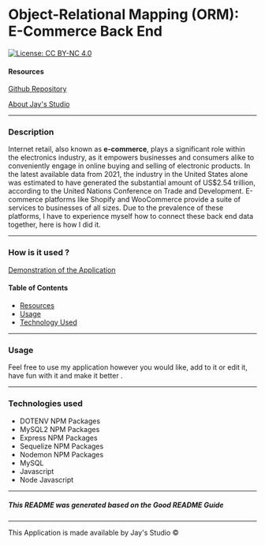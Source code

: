 # Object-Relational Mapping (ORM): E-Commerce Back End
[![License: CC BY-NC 4.0](https://licensebuttons.net/l/by-nc/4.0/80x15.png)](https://creativecommons.org/licenses/by-nc/4.0/)




#### Resources

[Github Repository](https://github.com/Truecoding4life/MySQL-for-SPACEX)

[About Jay's Studio](https://truecoding4life.github.io/Jaystudio/)



---



### Description 
Internet retail, also known as **e-commerce**, plays a significant role within the electronics industry, as it empowers businesses and consumers alike to conveniently engage in online buying and selling of electronic products. In the latest available data from 2021, the industry in the United States alone was estimated to have generated the substantial amount of US$2.54 trillion, according to the United Nations Conference on Trade and Development. E-commerce platforms like Shopify and WooCommerce provide a suite of services to businesses of all sizes. Due to the prevalence of these platforms, I have to experience myself how to connect these back end data together, here is how I did it.

-------------

### How is it used ?

[Demonstration of the Application](https://watch.screencastify.com/v/MRjTzzSvQCYuudqIcPXk)

#### Table of Contents

* [Resources](#resources)
* [Usage](#usage)
* [Technology Used](#technologies-used)


---

### Usage
Feel free to use my application however you would like, add to it or edit it, have fun with it and make it better .

---




### Technologies used
- DOTENV NPM Packages
- MySQL2 NPM Packages
- Express NPM Packages
- Sequelize NPM Packages
- Nodemon NPM Packages
- MySQL
- Javascript
- Node Javascript




---






##### This README was generated based on the Good README Guide

---




This Application is made available by Jay's Studio © 

